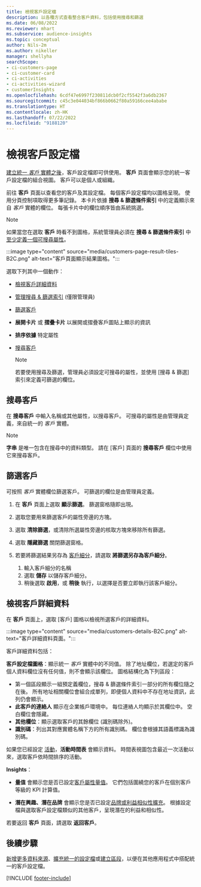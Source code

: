 ```yaml
---
title: 檢視客戶設定檔
description: 以各種方式查看整合客戶資料，包括使用搜尋和篩選
ms.date: 06/08/2022
ms.reviewer: mhart
ms.subservice: audience-insights
ms.topic: conceptual
author: Nils-2m
ms.author: nikeller
manager: shellyha
searchScope:
- ci-customers-page
- ci-customer-card
- ci-activities
- ci-activities-wizard
- customerInsights
ms.openlocfilehash: 6cdf47e6997f230811dcb0f2cf5542f3a6db2367
ms.sourcegitcommit: c45c3e044034bf866b0662f80a59166cee4ababe
ms.translationtype: HT
ms.contentlocale: zh-HK
ms.lasthandoff: 07/22/2022
ms.locfileid: "9188120"
---
```

# <a name="view-customer-profiles"></a>檢視客戶設定檔

[建立統一 *客戶* 實體之後](data-unification.md)，客戶設定檔即可供使用。 **客戶** 頁面會顯示您的統一客戶設定檔的組合視圖。 客戶可以是個人或組織。

前往 **客戶** 頁面以查看您的客戶及其設定檔。 每個客戶設定檔均以圖格呈現。 使用分頁控制項取得更多筆記錄。 本卡片依據 **搜尋 & 篩選條件索引** 中的定義顯示來自 *客戶* 實體的欄位。 每張卡片中的欄位順序皆由系統挑選。

> [!NOTE]
> 如果當您在選取 **客戶** 時看不到圖格，系統管理員必須在 **搜尋 & 篩選條件索引** 中[至少定義一個可搜尋屬性](search-filter-index.md)。

:::image type="content" source="media/customers-page-result-tiles-B2C.png" alt-text="客戶頁面顯示結果圖格。":::

選取下列其中一個動作：
- [檢視客戶詳細資料](#view-customer-details)
- [管理搜尋 & 篩選索引](search-filter-index.md) (僅限管理員)
- [篩選客戶](#filter-customers)
- **展開卡片** 或 **摺疊卡片** 以展開或摺疊客戶圖貼上顯示的資訊
- **排序依據** 特定屬性
- [搜尋客戶](#search-for-customers)

  > [!NOTE]
  > 若要使用搜尋及篩選，管理員必須設定可搜尋的屬性，並使用 [搜尋 & 篩選] 索引來定義可篩選的欄位。

## <a name="search-for-customers"></a>搜尋客戶

在 **搜尋客戶** 中輸入名稱或其他屬性，以搜尋客戶。 可搜尋的屬性是由管理員定義，來自統一的 *客戶* 實體。

> [!NOTE]
> **字串** 是唯一包含在搜尋中的資料類型。 請在 [客戶] 頁面的 **搜尋客戶** 欄位中使用它來搜尋客戶。

## <a name="filter-customers"></a>篩選客戶

可按照 *客戶* 實體欄位篩選客戶。 可篩選的欄位是由管理員定義。

1. 在 **客戶** 頁面上選取 **顯示篩選**。 篩選窗格隨即出現。

1. 選取您要用來篩選客戶的屬性旁邊的方塊。

1. 選取 **清除篩選**，或清除所選屬性旁邊的核取方塊來移除所有篩選。

1. 選取 **隱藏篩選** 關閉篩選窗格。

1. 若要將篩選結果另存為 [客戶細分](segments.md)，請選取 **將篩選另存為客戶細分**。
   1. 輸入客戶細分的名稱
   1. 選取 **儲存** 以儲存客戶細分。
   1. 稍後選取 **啟用**，或 **稍後** 執行，以選擇是否要立即執行該客戶細分。

## <a name="view-customer-details"></a>檢視客戶詳細資料

在 **客戶** 頁面上，選取 [客戶] 圖格以檢視所選客戶的詳細資料。

:::image type="content" source="media/customers-details-B2C.png" alt-text="客戶詳細資料頁面。":::

客戶詳細資料包括：

**客戶設定檔圖格**：顯示統一 *客戶* 實體中的不同值。 除了地址欄位，若選定的客戶個人資料欄位沒有任何值，則不會顯示該欄位。 圖格結構化為下列區段：

- 第一個區段顯示一組預定義欄位，搜尋 & 篩選條件索引一部分的所有欄位隨之在後。 所有地址相關欄位會組合成單列，即便個人資料中不存在地址資訊，此列仍會顯示。
- **此客戶的連絡人** 顯示在企業帳戶環境中。 每位連絡人均顯示於其欄位中。 空白欄位會隱藏。
- **其他欄位**：顯示選取客戶的其餘欄位 (識別碼除外)。
- **識別碼**：列出其對應實體名稱下方的所有識別碼。 欄位會根據其語義標識為識別碼。

如果您已經設定 [活動](activities.md)，**活動時間表** 會顯示資料。 時間表視圖包含最近一次活動以來，選取客戶依時間排序的活動。

**Insights**：

- **量值** 會顯示您是否已設定[客戶屬性量值](measures.md)。 它們包括圍繞您的客戶在個別客戶等級的 KPI 計算值。

- **潛在興趣、潛在品牌** 會顯示您是否已設定[品牌或利益相似性擴充](enrichment-microsoft.md)。 根據設定檔與選取客戶設定檔類似的其他客戶，呈現潛在的利益和相似性。

若要返回 **客戶** 頁面，請選取 **返回客戶**。

## <a name="next-steps"></a>後續步驟

[新增更多資料來源](data-sources.md)、[擴充統一的設定檔](enrichment-hub.md)或[建立區段](segments.md)，以便在其他應用程式中搭配統一的客戶設定檔。

[!INCLUDE [footer-include](includes/footer-banner.md)]
